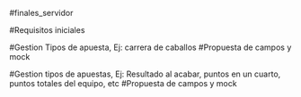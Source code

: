 #finales_servidor

#Requisitos iniciales

#Gestion Tipos de apuesta, Ej: carrera de caballos
#Propuesta de campos y mock


#Gestion tipos de apuestas, Ej: Resultado al acabar, puntos en un cuarto, puntos totales del equipo, etc
#Propuesta de campos y mock 